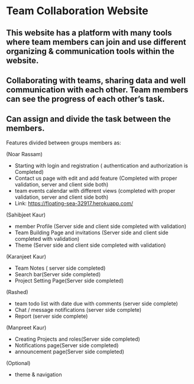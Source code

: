 # Team Collaboration Website

## This website has a platform with many tools where team members can join and use different organizing & communication tools within the website.

## Collaborating with teams, sharing data and well communication with each other. Team members can see the progress of each other’s task.

## Can assign and divide the task between the members.

Features divided between groups members as:

(Noar Rassam)
* Starting with login and registration ( authentication and authorization is Completed)
* Contact us page with edit and add feature (Completed with proper validation, server and client side both)
* team events calendar with different views (completed with proper validation, server and client side both)
* Link: https://floating-sea-32917.herokuapp.com/

(Sahibjeet Kaur)
* member Profile  (Server side  and client side completed with validation)
* Team Building Page and invitations (Server side  and client side completed with validation)
* Theme (Server side  and client side completed with validation)

(Karanjeet Kaur)
* Team Notes ( server side completed)
* Search bar(Server side completed)
* Project Setting Page(Server side completed)

(Rashed)
* team todo list with date due with comments (server side complete)
* Chat / message notifications (server side complete)
* Report (server side complete)


(Manpreet Kaur)
* Creating Projects and roles(Server side completed)
* Notifications page(Server side completed)
* announcement page(Server side completed)

(Optional)
* theme & navigation 
